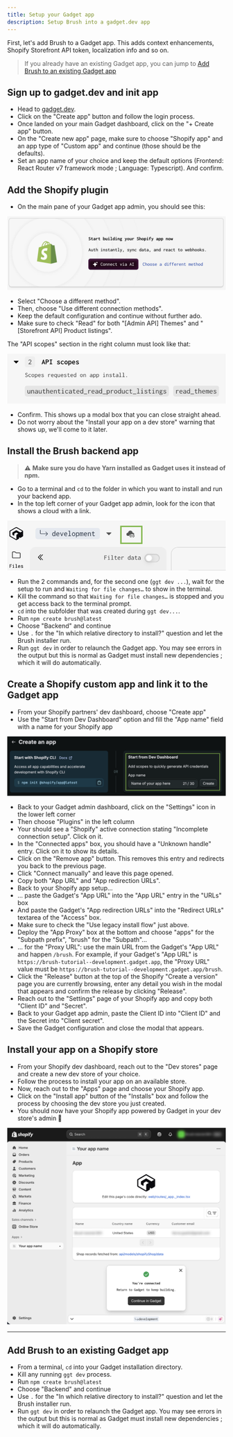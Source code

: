 ```yaml
---
title: Setup your Gadget app
description: Setup Brush into a gadget.dev app
---
```


First, let's add Brush to a Gadget app. This adds context enhancements, Shopify Storefront API token, localization info and so on.

> If you already have an existing Gadget app, you can jump to [Add Brush to an existing Gadget app](#add-brush-to-an-existing-gadget-app)

## Sign up to gadget.dev and init app

- Head to <a href="https://gadget.dev/" title="gadget.dev" target="_blank">gadget.dev</a>.
- Click on the "Create app" button and follow the login process.
- Once landed on your main Gadget dashboard, click on the "+ Create app" button.
- On the "Create new app" page, make sure to choose "Shopify app" and an app type of "Custom app" and continue (those should be the defaults).
- Set an app name of your choice and keep the default options (Frontend: React Router v7 framework mode ; Language: Typescript). And confirm.

## Add the Shopify plugin

- On the main pane of your Gadget app admin, you should see this:

![Shopify setup](../../../assets/images/ggt_shopify_setup.png)

- Select "Choose a different method".
- Then, choose "Use different connection methods".
- Keep the default configuration and continue without further ado.
- Make sure to check "Read" for both "[Admin API] Themes" and "[Storefront API] Product listings".

The "API scopes" section in the right column must look like that:

![API scopes](../../../assets/images/ggt_api_scopes.png)

- Confirm. This shows up a modal box that you can close straight ahead.
- Do not worry about the "Install your app on a dev store" warning that shows up, we'll come to it later.

## Install the Brush backend app

> ⚠️ **Make sure you do have Yarn installed as Gadget uses it instead of npm.**

- Go to a terminal and `cd` to the folder in which you want to install and run your backend app.
- In the top left corner of your Gadget app admin, look for the icon that shows a cloud with a link.

![GGT install](../../../assets/images/ggt_install.png)

- Run the 2 commands and, for the second one (`ggt dev ...`), wait for the setup to run and `Waiting for file changes…` to show in the terminal.
- Kill the command so that `Waiting for file changes…` is stopped and you get access back to the terminal prompt.
- `cd` into the subfolder that was created during `ggt dev...`.
- Run `npm create brush@latest`
- Choose "Backend" and continue
- Use `.` for the "In which relative directory to install?" question and let the Brush installer run.
- Run `ggt dev` in order to relaunch the Gadget app. You may see errors in the output but this is normal as Gadget must install new dependencies ; which it will do automatically.

## Create a Shopify custom app and link it to the Gadget app

- From your Shopify partners' dev dashboard, choose "Create app"
- Use the "Start from Dev Dashboard" option and fill the "App name" field with a name for your Shopify app

![Shopify app name](../../../assets/images/shopify_app_name.png)

- Back to your Gadget admin dashboard, click on the "Settings" icon in the lower left corner
- Then choose "Plugins" in the left column
- Your should see a "Shopify" active connection stating "Incomplete connection setup". Click on it.
- In the "Connected apps" box, you should have a "Unknown handle" entry. Click on it to show its details.
- Click on the "Remove app" button. This removes this entry and redirects you back to the previous page.
- Click "Connect manually" and leave this page opened.
- Copy both "App URL" and "App redirection URLs".
- Back to your Shopify app setup...
- ... paste the Gadget's "App URL" into the "App URL" entry in the "URLs" box
- And paste the Gadget's "App redirection URLs" into the "Redirect URLs" textarea of the "Access" box.
- Make sure to check the "Use legacy install flow" just above.
- Deploy the "App Proxy" box at the bottom and choose "apps" for the "Subpath prefix", "brush" for the "Subpath"...
- ... for the "Proxy URL": use the main URL from the Gadget's "App URL" and happen `/brush`. For example, if your Gadget's "App URL" is `https://brush-tutorial--development.gadget.app`, the "Proxy URL" value must be `https://brush-tutorial--development.gadget.app/brush`.
- Click the "Release" button at the top of the Shopify "Create a version" page you are currently browsing, enter any detail you wish in the modal that appears and confirm the release by clicking "Release".
- Reach out to the "Settings" page of your Shopify app and copy both "Client ID" and "Secret".
- Back to your Gadget app admin, paste the Client ID into "Client ID" and the Secret into "Client secret".
- Save the Gadget configuration and close the modal that appears.

## Install your app on a Shopify store

- From your Shopify dev dashboard, reach out to the "Dev stores" page and create a new dev store of your choice.
- Follow the process to install your app on an available store.
- Now, reach out to the "Apps" page and choose your Shopify app.
- Click on the "Install app" button of the "Installs" box and follow the process by choosing the dev store you just created.
- You should now have your Shopify app powered by Gadget in your dev store's admin 🎉

![Shopify admin app](../../../assets/images/shopify_admin_app.png)

---

## Add Brush to an existing Gadget app

- From a terminal, `cd` into your Gadget installation directory.
- Kill any running `ggt dev` process.
- Run `npm create brush@latest`
- Choose "Backend" and continue
- Use `.` for the "In which relative directory to install?" question and let the Brush installer run.
- Run `ggt dev` in order to relaunch the Gadget app. You may see errors in the output but this is normal as Gadget must install new dependencies ; which it will do automatically.
